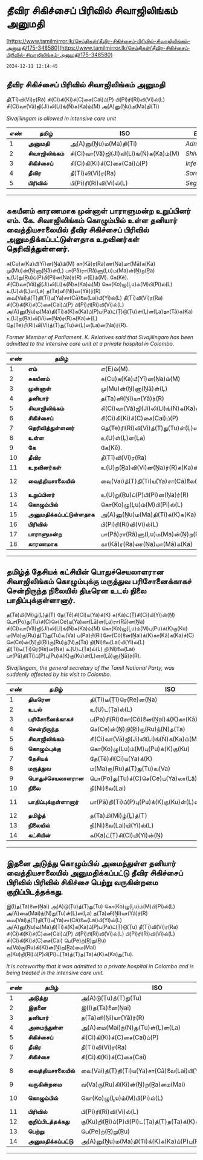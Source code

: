 # தீவிர சிகிச்சைப் பிரிவில் சிவாஜிலிங்கம் அனுமதி

[https://www.tamilmirror.lk/செய்திகள்/தீவிர-சிகிச்சைப்-பிரிவில்-சிவாஜிலிங்கம்-அனுமதி/175-348580](https://www.tamilmirror.lk/செய்திகள்/தீவிர-சிகிச்சைப்-பிரிவில்-சிவாஜிலிங்கம்-அனுமதி/175-348580)

`2024-12-11 12:14:45`

## தீவிர சிகிச்சைப் பிரிவில் சிவாஜிலிங்கம் அனுமதி

தீ(Tī)வி(Vi)ர(Ra) சி(Ci)கி(Ki)ச்(C)சை(Cai)ப்(P) பி(Pi)ரி(Ri)வி(Vi)ல்(L) சி(Ci)வா(Vā)ஜி(Ji)லி(Li)ங்(Ṅ)க(Ka)ம்(M) அ(A)னு(Ṉu)ம(Ma)தி(Ti)

*Sivajilingam is allowed in intensive care unit*

எண்|**தமிழ்**|ISO|*English*
---|---|---|---
1|**அனுமதி**|அ(A)னு(Ṉu)ம(Ma)தி(Ti)|*Admission*
2|**சிவாஜிலிங்கம்**|சி(Ci)வா(Vā)ஜி(Ji)லி(Li)ங்(Ṅ)க(Ka)ம்(M)|*Shivajilingam*
3|**சிகிச்சைப்**|சி(Ci)கி(Ki)ச்(C)சை(Cai)ப்(P)|*Inferture*
4|**தீவிர**|தீ(Tī)வி(Vi)ர(Ra)|*Sore*
5|**பிரிவில்**|பி(Pi)ரி(Ri)வி(Vi)ல்(L)|*Segment*

---

## சுகயீனம் காரணமாக முன்னாள் பாராளுமன்ற உறுப்பினர் எம். கே. சிவாஜிலிங்கம் கொழும்பில் உள்ள தனியார் வைத்தியசாலையில் தீவிர சிகிச்சைப் பிரிவில் அனுமதிக்கப்பட்டுள்ளதாக உறவினர்கள் தெரிவித்துள்ளனர்.

சு(Cu)க(Ka)யீ(Yī)ன(Ṉa)ம்(M) கா(Kā)ர(Ra)ண(Ṇa)மா(Mā)க(Ka) மு(Mu)ன்(Ṉ)னா(Ṉā)ள்(Ḷ) பா(Pā)ரா(Rā)ளு(Ḷu)ம(Ma)ன்(Ṉ)ற(Ṟa) உ(U)று(Ṟu)ப்(P)பி(Pi)ன(Ṉa)ர்(R) எ(E)ம்(M). கே(Kē). சி(Ci)வா(Vā)ஜி(Ji)லி(Li)ங்(Ṅ)க(Ka)ம்(M) கொ(Ko)ழு(Ḻu)ம்(M)பி(Pi)ல்(L) உ(U)ள்(Ḷ)ள(Ḷa) த(Ta)னி(Ṉi)யா(Yā)ர்(R) வை(Vai)த்(T)தி(Ti)ய(Ya)சா(Cā)லை(Lai)யி(Yi)ல்(L) தீ(Tī)வி(Vi)ர(Ra) சி(Ci)கி(Ki)ச்(C)சை(Cai)ப்(P) பி(Pi)ரி(Ri)வி(Vi)ல்(L) அ(A)னு(Ṉu)ம(Ma)தி(Ti)க்(K)க(Ka)ப்(P)ப(Pa)ட்(Ṭ)டு(Ṭu)ள்(Ḷ)ள(Ḷa)தா(Tā)க(Ka) உ(U)ற(Ṟa)வி(Vi)ன(Ṉa)ர்(R)க(Ka)ள்(Ḷ) தெ(Te)ரி(Ri)வி(Vi)த்(T)து(Tu)ள்(Ḷ)ள(Ḷa)ன(Ṉa)ர்(R).

*Former Member of Parliament. K. Relatives said that Sivajilingam has been admitted to the intensive care unit at a private hospital in Colombo.*

எண்|**தமிழ்**|ISO|*English*
---|---|---|---
1|**எம்**|எ(E)ம்(M).|*M.*
2|**சுகயீனம்**|சு(Cu)க(Ka)யீ(Yī)ன(Ṉa)ம்(M)|*Indigenous*
3|**முன்னாள்**|மு(Mu)ன்(Ṉ)னா(Ṉā)ள்(Ḷ)|*Ex*
4|**தனியார்**|த(Ta)னி(Ṉi)யா(Yā)ர்(R)|*Private*
5|**சிவாஜிலிங்கம்**|சி(Ci)வா(Vā)ஜி(Ji)லி(Li)ங்(Ṅ)க(Ka)ம்(M)|*Shivajilingam*
6|**சிகிச்சைப்**|சி(Ci)கி(Ki)ச்(C)சை(Cai)ப்(P)|*Inferture*
7|**தெரிவித்துள்ளனர்**|தெ(Te)ரி(Ri)வி(Vi)த்(T)து(Tu)ள்(Ḷ)ள(Ḷa)ன(Ṉa)ர்(R).|*Reported*
8|**உள்ள**|உ(U)ள்(Ḷ)ள(Ḷa)|*Existing*
9|**கே**|கே(Kē).|*K*
10|**தீவிர**|தீ(Tī)வி(Vi)ர(Ra)|*Sore*
11|**உறவினர்கள்**|உ(U)ற(Ṟa)வி(Vi)ன(Ṉa)ர்(R)க(Ka)ள்(Ḷ)|*Relatives*
12|**வைத்தியசாலையில்**|வை(Vai)த்(T)தி(Ti)ய(Ya)சா(Cā)லை(Lai)யி(Yi)ல்(L)|*At the hospital*
13|**உறுப்பினர்**|உ(U)று(Ṟu)ப்(P)பி(Pi)ன(Ṉa)ர்(R)|*Member*
14|**கொழும்பில்**|கொ(Ko)ழு(Ḻu)ம்(M)பி(Pi)ல்(L)|*In Colombo*
15|**அனுமதிக்கப்பட்டுள்ளதாக**|அ(A)னு(Ṉu)ம(Ma)தி(Ti)க்(K)க(Ka)ப்(P)ப(Pa)ட்(Ṭ)டு(Ṭu)ள்(Ḷ)ள(Ḷa)தா(Tā)க(Ka)|*As permitted*
16|**பிரிவில்**|பி(Pi)ரி(Ri)வி(Vi)ல்(L)|*Segment*
17|**பாராளுமன்ற**|பா(Pā)ரா(Rā)ளு(Ḷu)ம(Ma)ன்(Ṉ)ற(Ṟa)|*Parliament*
18|**காரணமாக**|கா(Kā)ர(Ra)ண(Ṇa)மா(Mā)க(Ka)|*Produce*

---

## தமிழ்த் தேசியக் கட்சியின் பொதுச்செயலாளரான சிவாஜிலிங்கம் கொழும்புக்கு மருத்துவ பரிசோனைக்காகச் சென்றிருந்த நிலையில் திடீரென உடல் நிலை பாதிப்புக்குள்ளானார்.

த(Ta)மி(Mi)ழ்(Ḻ)த்(T) தே(Tē)சி(Ci)ய(Ya)க்(K) க(Ka)ட்(Ṭ)சி(Ci)யி(Yi)ன்(Ṉ) பொ(Po)து(Tu)ச்(C)செ(Ce)ய(Ya)லா(Lā)ள(Ḷa)ரா(Rā)ன(Ṉa) சி(Ci)வா(Vā)ஜி(Ji)லி(Li)ங்(Ṅ)க(Ka)ம்(M) கொ(Ko)ழு(Ḻu)ம்(M)பு(Pu)க்(K)கு(Ku) ம(Ma)ரு(Ru)த்(T)து(Tu)வ(Va) ப(Pa)ரி(Ri)சோ(Cō)னை(Ṉai)க்(K)கா(Kā)க(Ka)ச்(C) செ(Ce)ன்(Ṉ)றி(Ṟi)ரு(Ru)ந்(N)த(Ta) நி(Ni)லை(Lai)யி(Yi)ல்(L) தி(Ti)டீ(Ṭī)ரெ(Re)ன(Ṉa) உ(U)ட(Ṭa)ல்(L) நி(Ni)லை(Lai) பா(Pā)தி(Ti)ப்(P)பு(Pu)க்(K)கு(Ku)ள்(Ḷ)ளா(Ḷā)னா(Ṉā)ர்(R).

*Sivajilingam, the general secretary of the Tamil National Party, was suddenly affected by his visit to Colombo.*

எண்|**தமிழ்**|ISO|*English*
---|---|---|---
1|**திடீரென**|தி(Ti)டீ(Ṭī)ரெ(Re)ன(Ṉa)|*Suddenly*
2|**உடல்**|உ(U)ட(Ṭa)ல்(L)|*Body*
3|**பரிசோனைக்காகச்**|ப(Pa)ரி(Ri)சோ(Cō)னை(Ṉai)க்(K)கா(Kā)க(Ka)ச்(C)|*Chase*
4|**சென்றிருந்த**|செ(Ce)ன்(Ṉ)றி(Ṟi)ரு(Ru)ந்(N)த(Ta)|*Visited*
5|**சிவாஜிலிங்கம்**|சி(Ci)வா(Vā)ஜி(Ji)லி(Li)ங்(Ṅ)க(Ka)ம்(M)|*Shivajilingam*
6|**கொழும்புக்கு**|கொ(Ko)ழு(Ḻu)ம்(M)பு(Pu)க்(K)கு(Ku)|*To Colombo*
7|**தேசியக்**|தே(Tē)சி(Ci)ய(Ya)க்(K)|*National*
8|**மருத்துவ**|ம(Ma)ரு(Ru)த்(T)து(Tu)வ(Va)|*Clinical*
9|**பொதுச்செயலாளரான**|பொ(Po)து(Tu)ச்(C)செ(Ce)ய(Ya)லா(Lā)ள(Ḷa)ரா(Rā)ன(Ṉa)|*General*
10|**நிலை**|நி(Ni)லை(Lai)|*Position*
11|**பாதிப்புக்குள்ளானார்**|பா(Pā)தி(Ti)ப்(P)பு(Pu)க்(K)கு(Ku)ள்(Ḷ)ளா(Ḷā)னா(Ṉā)ர்(R).|*Having vulnerable*
12|**தமிழ்த்**|த(Ta)மி(Mi)ழ்(Ḻ)த்(T)|*Tamil*
13|**நிலையில்**|நி(Ni)லை(Lai)யி(Yi)ல்(L)|*In place*
14|**கட்சியின்**|க(Ka)ட்(Ṭ)சி(Ci)யி(Yi)ன்(Ṉ)|*Party*

---

## இதனை அடுத்து கொழும்பில் அமைந்துள்ள தனியார் வைத்தியசாலையில் அனுமதிக்கப்பட்டு தீவிர சிகிச்சைப் பிரிவில் பிரிவில் சிகிச்சை பெற்று வருகின்றமை குறிப்பிடத்தக்கது.

இ(I)த(Ta)னை(Ṉai) அ(A)டு(Ṭu)த்(T)து(Tu) கொ(Ko)ழு(Ḻu)ம்(M)பி(Pi)ல்(L) அ(A)மை(Mai)ந்(N)து(Tu)ள்(Ḷ)ள(Ḷa) த(Ta)னி(Ṉi)யா(Yā)ர்(R) வை(Vai)த்(T)தி(Ti)ய(Ya)சா(Cā)லை(Lai)யி(Yi)ல்(L) அ(A)னு(Ṉu)ம(Ma)தி(Ti)க்(K)க(Ka)ப்(P)ப(Pa)ட்(Ṭ)டு(Ṭu) தீ(Tī)வி(Vi)ர(Ra) சி(Ci)கி(Ki)ச்(C)சை(Cai)ப்(P) பி(Pi)ரி(Ri)வி(Vi)ல்(L) பி(Pi)ரி(Ri)வி(Vi)ல்(L) சி(Ci)கி(Ki)ச்(C)சை(Cai) பெ(Pe)ற்(Ṟ)று(Ṟu) வ(Va)ரு(Ru)கி(Ki)ன்(Ṉ)ற(Ṟa)மை(Mai) கு(Ku)றி(Ṟi)ப்(P)பி(Pi)ட(Ṭa)த்(T)த(Ta)க்(K)க(Ka)து(Tu).

*It is noteworthy that it was admitted to a private hospital in Colombo and is being treated in the intensive care unit.*

எண்|**தமிழ்**|ISO|*English*
---|---|---|---
1|**அடுத்து**|அ(A)டு(Ṭu)த்(T)து(Tu)|*Next*
2|**இதனை**|இ(I)த(Ta)னை(Ṉai)|*This*
3|**தனியார்**|த(Ta)னி(Ṉi)யா(Yā)ர்(R)|*Private*
4|**அமைந்துள்ள**|அ(A)மை(Mai)ந்(N)து(Tu)ள்(Ḷ)ள(Ḷa)|*Seated*
5|**சிகிச்சைப்**|சி(Ci)கி(Ki)ச்(C)சை(Cai)ப்(P)|*Inferture*
6|**தீவிர**|தீ(Tī)வி(Vi)ர(Ra)|*Sore*
7|**சிகிச்சை**|சி(Ci)கி(Ki)ச்(C)சை(Cai)|*Treatment*
8|**வைத்தியசாலையில்**|வை(Vai)த்(T)தி(Ti)ய(Ya)சா(Cā)லை(Lai)யி(Yi)ல்(L)|*At the hospital*
9|**வருகின்றமை**|வ(Va)ரு(Ru)கி(Ki)ன்(Ṉ)ற(Ṟa)மை(Mai)|*Visiting*
10|**கொழும்பில்**|கொ(Ko)ழு(Ḻu)ம்(M)பி(Pi)ல்(L)|*In Colombo*
11|**பிரிவில்**|பி(Pi)ரி(Ri)வி(Vi)ல்(L)|*Segment*
12|**குறிப்பிடத்தக்கது**|கு(Ku)றி(Ṟi)ப்(P)பி(Pi)ட(Ṭa)த்(T)த(Ta)க்(K)க(Ka)து(Tu).|*Notable*
13|**பெற்று**|பெ(Pe)ற்(Ṟ)று(Ṟu)|*Obtaining*
14|**அனுமதிக்கப்பட்டு**|அ(A)னு(Ṉu)ம(Ma)தி(Ti)க்(K)க(Ka)ப்(P)ப(Pa)ட்(Ṭ)டு(Ṭu)|*Permitted*

---
